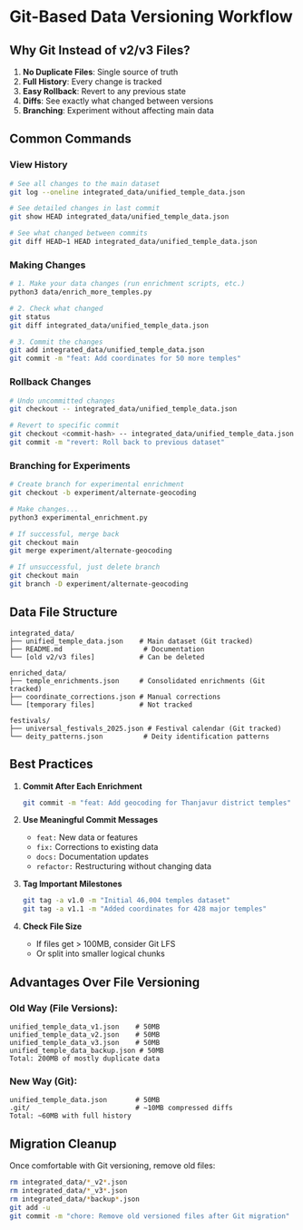 # Git-Based Data Versioning Workflow

## Why Git Instead of v2/v3 Files?

1. **No Duplicate Files**: Single source of truth
2. **Full History**: Every change is tracked
3. **Easy Rollback**: Revert to any previous state
4. **Diffs**: See exactly what changed between versions
5. **Branching**: Experiment without affecting main data

## Common Commands

### View History
```bash
# See all changes to the main dataset
git log --oneline integrated_data/unified_temple_data.json

# See detailed changes in last commit
git show HEAD integrated_data/unified_temple_data.json

# See what changed between commits
git diff HEAD~1 HEAD integrated_data/unified_temple_data.json
```

### Making Changes
```bash
# 1. Make your data changes (run enrichment scripts, etc.)
python3 data/enrich_more_temples.py

# 2. Check what changed
git status
git diff integrated_data/unified_temple_data.json

# 3. Commit the changes
git add integrated_data/unified_temple_data.json
git commit -m "feat: Add coordinates for 50 more temples"
```

### Rollback Changes
```bash
# Undo uncommitted changes
git checkout -- integrated_data/unified_temple_data.json

# Revert to specific commit
git checkout <commit-hash> -- integrated_data/unified_temple_data.json
git commit -m "revert: Roll back to previous dataset"
```

### Branching for Experiments
```bash
# Create branch for experimental enrichment
git checkout -b experiment/alternate-geocoding

# Make changes...
python3 experimental_enrichment.py

# If successful, merge back
git checkout main
git merge experiment/alternate-geocoding

# If unsuccessful, just delete branch
git checkout main
git branch -D experiment/alternate-geocoding
```

## Data File Structure

```
integrated_data/
├── unified_temple_data.json    # Main dataset (Git tracked)
├── README.md                    # Documentation
└── [old v2/v3 files]           # Can be deleted

enriched_data/
├── temple_enrichments.json     # Consolidated enrichments (Git tracked)
├── coordinate_corrections.json # Manual corrections
└── [temporary files]           # Not tracked

festivals/
├── universal_festivals_2025.json # Festival calendar (Git tracked)
└── deity_patterns.json          # Deity identification patterns
```

## Best Practices

1. **Commit After Each Enrichment**
   ```bash
   git commit -m "feat: Add geocoding for Thanjavur district temples"
   ```

2. **Use Meaningful Commit Messages**
   - `feat:` New data or features
   - `fix:` Corrections to existing data
   - `docs:` Documentation updates
   - `refactor:` Restructuring without changing data

3. **Tag Important Milestones**
   ```bash
   git tag -a v1.0 -m "Initial 46,004 temples dataset"
   git tag -a v1.1 -m "Added coordinates for 428 major temples"
   ```

4. **Check File Size**
   - If files get > 100MB, consider Git LFS
   - Or split into smaller logical chunks

## Advantages Over File Versioning

### Old Way (File Versions):
```
unified_temple_data_v1.json    # 50MB
unified_temple_data_v2.json    # 50MB  
unified_temple_data_v3.json    # 50MB
unified_temple_data_backup.json # 50MB
Total: 200MB of mostly duplicate data
```

### New Way (Git):
```
unified_temple_data.json       # 50MB
.git/                          # ~10MB compressed diffs
Total: ~60MB with full history
```

## Migration Cleanup

Once comfortable with Git versioning, remove old files:
```bash
rm integrated_data/*_v2*.json
rm integrated_data/*_v3*.json
rm integrated_data/*backup*.json
git add -u
git commit -m "chore: Remove old versioned files after Git migration"
```